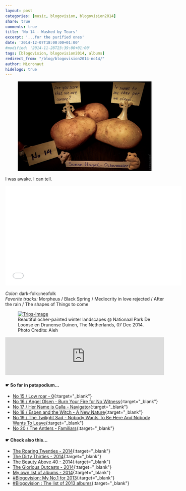 ```yaml
---
layout: post
categories: [music, blogovision, blogovision2014]
share: true
comments: true
title: 'No 14 - Washed by Tears'
excerpt: '...for the purified ones'
date: '2014-12-07T18:00:00+01:00'
#modified: '2014-11-28T23:39:00+01:00'
tags: [blogovision, blogovision2014, albums]
redirect_from: "/blog/blogovision2014-no14/"
author: Micronaut
hidelogo: true
---
```

<figure>
	<a href="/images/posts/blogovision/SonneHagal.jpg"><img src="/images/posts/blogovision/SonneHagal.jpg" alt="SonneHagal-Image" class="center"/></a>
</figure>

I was awake. I can tell.

<iframe width="560" height="315" src="//www.youtube.com/embed/3yNtmD2EzkQ" frameborder="0" allowfullscreen>&nbsp;</iframe>

*Color:* dark-folk::neofolk<br/>
*Favorite tracks:*  Morpheus / Black Spring / Mediocrity in love rejected / After the rain / The shapes of Things to come

<figure>
	<a href="/images/posts/trips/DrunenseDuinen_07122014.jpg"><img src="/images/posts/trips/DrunenseDuinen_07122014.jpg" alt="Trips-Image" class="center"/></a>
    <figcaption>Beautiful ocher-painted winter landscapes @ Nationaal Park De Loonse en Drunense Duinen, The Netherlands, 07 Dec 2014. Photo Credits: Aleh</figcaption>
</figure>

<iframe style="border: 0; width: 100%; height: 120px;" src="https://bandcamp.com/EmbeddedPlayer/album=3839058632/size=large/bgcol=ffffff/linkcol=0687f5/tracklist=false/artwork=small/track=3908904681/transparent=true/" seamless><a href="http://tescogermany.bandcamp.com/album/ockerwasser">Ockerwasser by Sonne hagal</a>&nbsp;</iframe>

#### &#x261B; So far in patapodium...
* [No 15 / Low roar - 0](/music/blogovision/blogovision2014/blogovision2014-no15/){:target="_blank"}
* [No 16 / Angel Olsen - Burn Your Fire for No Witness](/music/blogovision/blogovision2014/blogovision2014-no16/){:target="_blank"}
* [No 17 / Her Name is Calla - Navigator](/music/blogovision/blogovision2014/blogovision2014-no17/){:target="_blank"}
* [No 18 / Esben and the Witch - A New Nature](/music/blogovision/blogovision2014/blogovision2014-no18/){:target="_blank"}
* [No 19 / The Twilight Sad - Nobody Wants To Be Here And Nobody Wants To Leave](/music/blogovision/blogovision2014/blogovision2014-no19/){:target="_blank"}
* [No 20 / The Antlers - Familiars](/music/blogovision/blogovision2014/blogovision2014-no20/){:target="_blank"}

#### &#x261B; Check also this…
* [The Roaring Twenties - 2014](/music/blogovision/blogovision2014/blogovision2014-the-roaring-twenties/){:target="_blank"}
* [The Dirty Thirties - 2014](/music/blogovision/blogovision2014/blogovision2014-the-dirty-thirties/){:target="_blank"}
* [The Beauty Above 40 - 2014](/music/blogovision/blogovision2014/blogovision2014-the-beauty-above-40/){:target="_blank"}
* [The Glorious Outcasts - 2014](/music/blogovision/blogovision2014/blogovision2014-the-glorious-outcasts-2014/){:target="_blank"}
* [My own list of albums - 2014](/music/blogovision/blogovision2014/complete-list-2014/){:target="_blank"}
* [#Blogovision: My No.1 for 2013](/music/blogovision/blogovision2013/blogovision2013-no01/){:target="_blank"}
* [#Blogovision : The list of 2013 albums](/music/blogovision/blogovision2013/blogovision-my-own-list-of-2013-nominees-albums/){:target="_blank"}